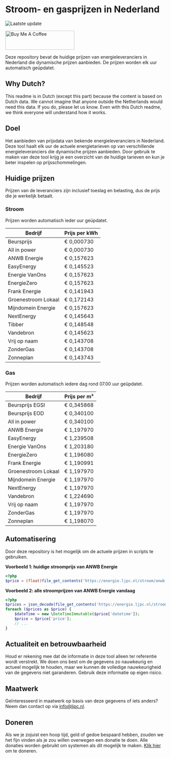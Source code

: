 # Stroom- en gasprijzen in Nederland

![Laatste update](https://img.shields.io/badge/laatste%20update-2025--05--17%2009%3A00%20CET-brightgreen)

<a href="https://www.buymeacoffee.com/Lars-" target="_blank"><img src="https://cdn.buymeacoffee.com/buttons/v2/default-orange.png" alt="Buy Me A Coffee" height="60" style="height: 60px !important;width: 217px !important;" ></a>

Deze repository bevat de huidige prijzen van energieleveranciers in Nederland die dynamische prijzen aanbieden. De prijzen worden elk uur automatisch geüpdatet.

## Why Dutch?

This readme is in Dutch (except this part) because the content is based on Dutch data. We cannot imagine that anyone outside the Netherlands would need this data. If you do, please let us know. Even with this Dutch readme, we think
everyone will understand how it works.

## Doel

Het aanbieden van prijsdata van bekende energieleveranciers in Nederland. Deze tool haalt elk uur de actuele energietarieven op van verschillende energieleveranciers die dynamische prijzen aanbieden. Door gebruik te maken van deze tool
krijg je een overzicht van de huidige tarieven en kun je beter inspelen op prijsschommelingen.

## Huidige prijzen

Prijzen van de leveranciers zijn inclusief toeslag en belasting, dus de prijs die je werkelijk betaalt.

### Stroom

Prijzen worden automatisch ieder uur geüpdatet.

 Bedrijf | Prijs per kWh 
---------|---------------
Beursprijs | € 0,000730
All in power | € 0,000730
ANWB Energie | € 0,157623
EasyEnergy | € 0,145523
Energie VanOns | € 0,157623
EnergieZero | € 0,157623
Frank Energie | € 0,141943
Groenestroom Lokaal | € 0,172143
Mijndomein Energie | € 0,157623
NextEnergy | € 0,145643
Tibber | € 0,148548
Vandebron | € 0,145623
Vrij op naam | € 0,143708
ZonderGas | € 0,143708
Zonneplan | € 0,143743


### Gas

Prijzen worden automatisch iedere dag rond 07.00 uur geüpdatet.

 Bedrijf | Prijs per m³ 
---------|--------------
Beursprijs EGSI | € 0,345868
Beursprijs EOD | € 0,340100
All in power | € 0,340100
ANWB Energie | € 1,197970
EasyEnergy | € 1,239508
Energie VanOns | € 1,203180
EnergieZero | € 1,196080
Frank Energie | € 1,190991
Groenestroom Lokaal | € 1,197970
Mijndomein Energie | € 1,197970
NextEnergy | € 1,197970
Vandebron | € 1,224690
Vrij op naam | € 1,197970
ZonderGas | € 1,197970
Zonneplan | € 1,198070


## Automatisering

Door deze repository is het mogelijk om de actuele prijzen in scripts te gebruiken.

**Voorbeeld 1: huidige stroomprijs van ANWB Energie**

```php
<?php
$price = (float)file_get_contents('https://energie.ljpc.nl/stroom/anwb-energie-nu.txt');

```

**Voorbeeld 2: alle stroomprijzen van ANWB Energie vandaag**

```php
<?php
$prices = json_decode(file_get_contents('https://energie.ljpc.nl/stroom/all-in-power-vandaag.json'),true);
foreach ($prices as $price) {
    $dateTime = new \DateTimeImmutable($price['datetime']);
    $price = $price['price'];
    // ...
}
```

## Actualiteit en betrouwbaarheid

Houd er rekening mee dat de informatie in deze tool alleen ter referentie wordt verstrekt. We doen ons best om de gegevens zo nauwkeurig en actueel mogelijk te houden, maar we kunnen de volledige nauwkeurigheid van de gegevens niet
garanderen. Gebruik deze informatie op eigen risico.

## Maatwerk

Geïnteresseerd in maatwerk op basis van deze gegevens of iets anders? Neem dan contact op
via [info@ljpc.nl](mailto:info@ljpc.nl?subject=Energie%20prijzen).

## Doneren

Als we je zojuist een hoop tijd, geld of gedoe bespaard hebben, zouden we het fijn vinden als je zou willen overwegen een
donatie te doen. Alle donaties worden gebruikt om systemen als dit mogelijk te
maken. [Klik hier](https://www.buymeacoffee.com/Lars-) om te doneren.
